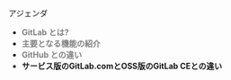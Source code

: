 アジェンダ
- **<span style="color:gray">GitLab とは?</span>**
- **<span style="color:gray">主要となる機能の紹介</span>**
- **<span style="color:gray">GitHub との違い</span>**
- **サービス版のGitLab.comとOSS版のGitLab CEとの違い**
